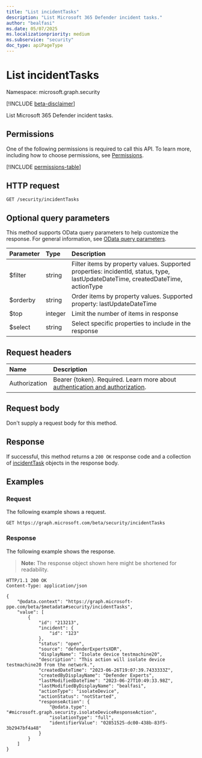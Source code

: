 ```yaml
---
title: "List incidentTasks"
description: "List Microsoft 365 Defender incident tasks."
author: "bealfasi"
ms.date: 05/07/2025
ms.localizationpriority: medium
ms.subservice: "security"
doc_type: apiPageType
---
```


# List incidentTasks

Namespace: microsoft.graph.security

[!INCLUDE [beta-disclaimer](../../includes/beta-disclaimer.md)]

List Microsoft 365 Defender incident tasks.

## Permissions

One of the following permissions is required to call this API. To learn more, including how to choose permissions, see [Permissions](/graph/permissions-overview).

<!-- {
  "blockType": "permissions",
  "name": "security-list-incidenttasks"
}
-->
[!INCLUDE [permissions-table](../includes/permissions/security-list-incidenttasks-permissions.md)]

## HTTP request

<!-- {
  "blockType": "ignored"
}
-->
``` http
GET /security/incidentTasks
```

## Optional query parameters

This method supports OData query parameters to help customize the response. For general information, see [OData query parameters](/graph/query-parameters).

|Parameter|Type|Description|
|:---|:---|:---|
|$filter|string|Filter items by property values. Supported properties: incidentId, status, type, lastUpdateDateTime, createdDateTime, actionType|
|$orderby|string|Order items by property values. Supported property: lastUpdateDateTime|
|$top|integer|Limit the number of items in response|
|$select|string|Select specific properties to include in the response|

## Request headers

|Name|Description|
|:---|:---|
|Authorization|Bearer {token}. Required. Learn more about [authentication and authorization](/graph/auth/auth-concepts).|

## Request body

Don't supply a request body for this method.

## Response

If successful, this method returns a `200 OK` response code and a collection of [incidentTask](../resources/incidenttask.md) objects in the response body.

## Examples

### Request

The following example shows a request.
<!-- {
  "blockType": "request",
  "name": "list_incidenttask"
}
-->
``` http
GET https://graph.microsoft.com/beta/security/incidentTasks
```

### Response

The following example shows the response.
>**Note:** The response object shown here might be shortened for readability.
<!-- {
  "blockType": "response",
  "truncated": true,
  "@odata.type": "microsoft.graph.security.incidentTask"
}
-->
``` http
HTTP/1.1 200 OK
Content-Type: application/json

{
    "@odata.context": "https://graph.microsoft-ppe.com/beta/$metadata#security/incidentTasks",
    "value": [
        {
            "id": "213213",
            "incident": {
                "id": "123"
            },
            "status": "open",
            "source": "defenderExpertsXDR",
            "displayName": "Isolate device testmachine20",
            "description": "This action will isolate device testmachine20 from the network.",
            "createdDateTime": "2023-06-26T19:07:39.7433333Z",
            "createdByDisplayName": "Defender Experts",
            "lastModifiedDateTime": "2023-06-27T10:49:33.98Z",
            "lastModifiedByDisplayName": "bealfasi",
            "actionType": "isolateDevice",
            "actionStatus": "notStarted",
            "responseAction": {
                "@odata.type": "#microsoft.graph.security.isolateDeviceResponseAction",
                "isolationType": "full",
                "identifierValue": "02851525-dc00-438b-83f5-3b2947bf4a48"
            }
        }
    ]
}
